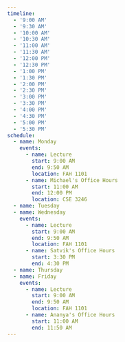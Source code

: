 ```yaml
---
timeline:
  - '9:00 AM'
  - '9:30 AM'
  - '10:00 AM'
  - '10:30 AM'
  - '11:00 AM'
  - '11:30 AM'
  - '12:00 PM'
  - '12:30 PM'
  - '1:00 PM'
  - '1:30 PM'
  - '2:00 PM'
  - '2:30 PM'
  - '3:00 PM'
  - '3:30 PM'
  - '4:00 PM'
  - '4:30 PM'
  - '5:00 PM'
  - '5:30 PM'
schedule:
  - name: Monday
    events:
      - name: Lecture
        start: 9:00 AM
        end: 9:50 AM
        location: FAH 1101
      - name: Michael's Office Hours
        start: 11:00 AM
        end: 12:00 PM
        location: CSE 3246
  - name: Tuesday
  - name: Wednesday
    events:
      - name: Lecture
        start: 9:00 AM
        end: 9:50 AM
        location: FAH 1101
      - name: Satvik's Office Hours
        start: 3:30 PM
        end: 4:30 PM
  - name: Thursday
  - name: Friday
    events:
      - name: Lecture
        start: 9:00 AM
        end: 9:50 AM
        location: FAH 1101
      - name: Ananya's Office Hours
        start: 11:00 AM
        end: 11:50 AM
---
```


